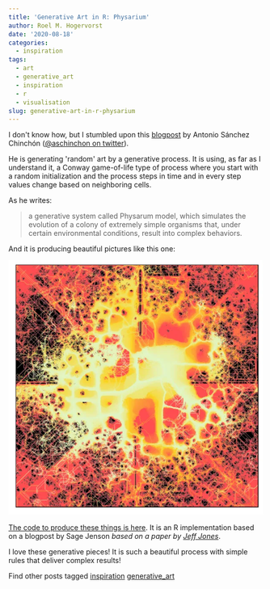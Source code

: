 ```yaml
---
title: 'Generative Art in R: Physarium'
author: Roel M. Hogervorst
date: '2020-08-18'
categories:
  - inspiration
tags:
  - art
  - generative_art
  - inspiration
  - r
  - visualisation
slug: generative-art-in-r-physarium
---
```

I don't know how, but I stumbled upon this [blogpost](https://fronkonstin.com/2020/08/11/abstractions/) by
Antonio Sánchez Chinchón ([@aschinchon on twitter](https://twitter.com/aschinchon)).

He is generating 'random' art by a generative process. It is using, as far as I understand it, a Conway game-of-life type of 
process where you start with a random initialization and the process
steps in time and in every step values change based on neighboring cells.

As he writes:

> a generative system called Physarum model, which simulates the evolution of a colony of extremely simple organisms that, under certain environmental conditions, result into complex behaviors.

And it is producing beautiful pictures like this one:

![Beautiful image that Antonio calls *The Death of a Red Dwarf*](prueba126.png)

[The code to produce these things is here](https://github.com/aschinchon/abstractions). It is an R implementation based on a blogpost by Sage Jenson 
*based on a paper by [Jeff Jones](https://uwe-repository.worktribe.com/output/980579/characteristics-of-pattern-formation-and-evolution-in-approximations-of-physarum-transport-networks)*.

I love these generative pieces! It is such a beautiful process with
simple rules that deliver complex results!

Find other posts tagged  [inspiration](https://notes.rmhogervorst.nl/tags/inspiration/)
[generative_art](https://notes.rmhogervorst.nl/tags/generative_art/)
